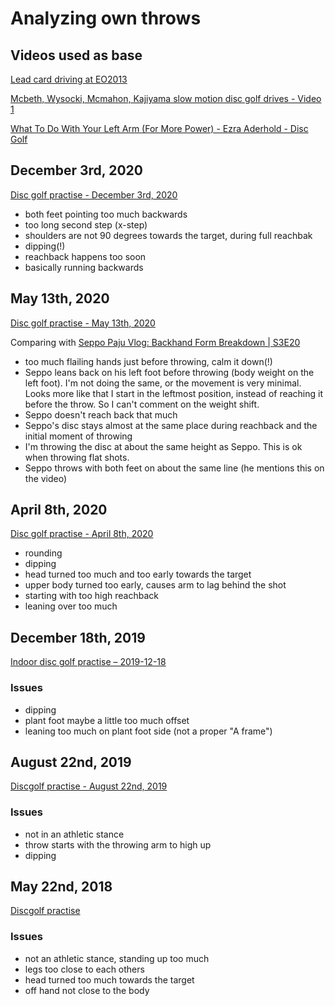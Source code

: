 # Analyzing own throws


## Videos used as base

[Lead card driving at EO2013](https://www.youtube.com/watch?v=GfjiaZ9DvXQ)

[Mcbeth, Wysocki, Mcmahon, Kajiyama slow motion disc golf drives - Video 1](https://www.youtube.com/watch?v=AwYvav4xCR8)

[What To Do With Your Left Arm (For More Power) - Ezra Aderhold - Disc Golf](https://www.youtube.com/watch?v=yieKVeYJ8DE)


## December 3rd, 2020

[Disc golf practise - December 3rd, 2020](https://www.youtube.com/watch?v=fkNIOTwZxz8)

- both feet pointing too much backwards
- too long second step (x-step)
- shoulders are not 90 degrees towards the target, during full reachbak
- dipping(!)
- reachback happens too soon
- basically running backwards

## May 13th, 2020

[Disc golf practise - May 13th, 2020](https://www.youtube.com/watch?v=uCKRI_pcbDw)

Comparing with [Seppo Paju Vlog: Backhand Form Breakdown | S3E20](https://www.youtube.com/watch?v=6uuwa6c3D9o)

- too much flailing hands just before throwing, calm it down(!)
- Seppo leans back on his left foot before throwing (body weight on the left foot). I'm not doing the same, or the movement is very minimal. Looks more like that I start in the leftmost position, instead of reaching it before the throw. So I can't comment on the weight shift.
- Seppo doesn't reach back that much
- Seppo's disc stays almost at the same place during reachback and the initial moment of throwing
- I'm throwing the disc at about the same height as Seppo. This is ok when throwing flat shots.
- Seppo throws with both feet on about the same line (he mentions this on the video)

## April 8th, 2020

[Disc golf practise - April 8th, 2020](https://youtu.be/7qjsUZChNms)

- rounding
- dipping
- head turned too much and too early towards the target
- upper body turned too early, causes arm to lag behind the shot
- starting with too high reachback
- leaning over too much


## December 18th, 2019

[Indoor disc golf practise – 2019-12-18](https://www.youtube.com/watch?v=MJ5HgA6eh1k)

### Issues

- dipping
- plant foot maybe a little too much offset
- leaning too much on plant foot side (not a proper "A frame")

## August 22nd, 2019

[Discgolf practise - August 22nd, 2019](https://www.youtube.com/watch?v=Mjiq0FzDd6o)

### Issues

- not in an athletic stance
- throw starts with the throwing arm to high up
- dipping

## May 22nd, 2018

[Discgolf practise](https://www.youtube.com/watch?v=27Y_hqAT2Ko)

### Issues

- not an athletic stance, standing up too much
- legs too close to each others
- head turned too much towards the target
- off hand not close to the body

